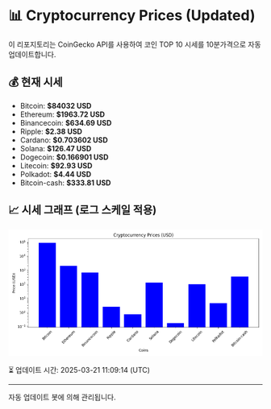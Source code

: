 
# 📊 Cryptocurrency Prices (Updated)

이 리포지토리는 CoinGecko API를 사용하여 코인 TOP 10 시세를 10분가격으로 자동 업데이트합니다.

## 💰 현재 시세
- Bitcoin: **$84032 USD**
- Ethereum: **$1963.72 USD**
- Binancecoin: **$634.69 USD**
- Ripple: **$2.38 USD**
- Cardano: **$0.703602 USD**
- Solana: **$126.47 USD**
- Dogecoin: **$0.166901 USD**
- Litecoin: **$92.93 USD**
- Polkadot: **$4.44 USD**
- Bitcoin-cash: **$333.81 USD**

## 📈 시세 그래프 (로그 스케일 적용)
![Crypto Prices](crypto_prices.png)

⏳ 업데이트 시간: 2025-03-21 11:09:14 (UTC)

---
자동 업데이트 봇에 의해 관리됩니다.
